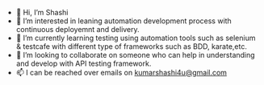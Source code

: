 - 👋 Hi, I’m Shashi
- 👀 I’m interested in leaning automation development process with continuous deployemnt and delivery.
- 🌱 I’m currently learning testing using automation tools such as selenium & testcafe with different type of frameworks such as BDD, karate,etc. 
- 💞️ I’m looking to collaborate on someone who can help in understanding and develop with API testing framework.
- 📫 I can be reached over emails on kumarshashi4u@gmail.com

<!---
sklrnskills/sklrnskills is a ✨ special ✨ repository because its `README.md` (this file) appears on your GitHub profile.
You can click the Preview link to take a look at your changes.
--->
